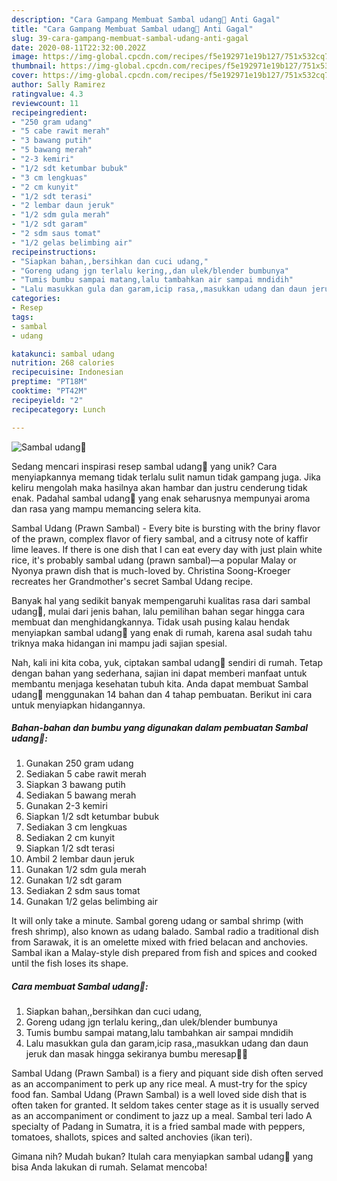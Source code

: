 ```yaml
---
description: "Cara Gampang Membuat Sambal udang🍤 Anti Gagal"
title: "Cara Gampang Membuat Sambal udang🍤 Anti Gagal"
slug: 39-cara-gampang-membuat-sambal-udang-anti-gagal
date: 2020-08-11T22:32:00.202Z
image: https://img-global.cpcdn.com/recipes/f5e192971e19b127/751x532cq70/sambal-udang🍤-foto-resep-utama.jpg
thumbnail: https://img-global.cpcdn.com/recipes/f5e192971e19b127/751x532cq70/sambal-udang🍤-foto-resep-utama.jpg
cover: https://img-global.cpcdn.com/recipes/f5e192971e19b127/751x532cq70/sambal-udang🍤-foto-resep-utama.jpg
author: Sally Ramirez
ratingvalue: 4.3
reviewcount: 11
recipeingredient:
- "250 gram udang"
- "5 cabe rawit merah"
- "3 bawang putih"
- "5 bawang merah"
- "2-3 kemiri"
- "1/2 sdt ketumbar bubuk"
- "3 cm lengkuas"
- "2 cm kunyit"
- "1/2 sdt terasi"
- "2 lembar daun jeruk"
- "1/2 sdm gula merah"
- "1/2 sdt garam"
- "2 sdm saus tomat"
- "1/2 gelas belimbing air"
recipeinstructions:
- "Siapkan bahan,,bersihkan dan cuci udang,"
- "Goreng udang jgn terlalu kering,,dan ulek/blender bumbunya"
- "Tumis bumbu sampai matang,lalu tambahkan air sampai mndidih"
- "Lalu masukkan gula dan garam,icip rasa,,masukkan udang dan daun jeruk dan masak hingga sekiranya bumbu meresap🤗🤗"
categories:
- Resep
tags:
- sambal
- udang

katakunci: sambal udang 
nutrition: 268 calories
recipecuisine: Indonesian
preptime: "PT18M"
cooktime: "PT42M"
recipeyield: "2"
recipecategory: Lunch

---
```



![Sambal udang🍤](https://img-global.cpcdn.com/recipes/f5e192971e19b127/751x532cq70/sambal-udang🍤-foto-resep-utama.jpg)

Sedang mencari inspirasi resep sambal udang🍤 yang unik? Cara menyiapkannya memang tidak terlalu sulit namun tidak gampang juga. Jika keliru mengolah maka hasilnya akan hambar dan justru cenderung tidak enak. Padahal sambal udang🍤 yang enak seharusnya mempunyai aroma dan rasa yang mampu memancing selera kita.

Sambal Udang (Prawn Sambal) - Every bite is bursting with the briny flavor of the prawn, complex flavor of fiery sambal, and a citrusy note of kaffir lime leaves. If there is one dish that I can eat every day with just plain white rice, it&#39;s probably sambal udang (prawn sambal)—a popular Malay or Nyonya prawn dish that is much-loved by. Christina Soong-Kroeger recreates her Grandmother&#39;s secret Sambal Udang recipe.

Banyak hal yang sedikit banyak mempengaruhi kualitas rasa dari sambal udang🍤, mulai dari jenis bahan, lalu pemilihan bahan segar hingga cara membuat dan menghidangkannya. Tidak usah pusing kalau hendak menyiapkan sambal udang🍤 yang enak di rumah, karena asal sudah tahu triknya maka hidangan ini mampu jadi sajian spesial.


Nah, kali ini kita coba, yuk, ciptakan sambal udang🍤 sendiri di rumah. Tetap dengan bahan yang sederhana, sajian ini dapat memberi manfaat untuk membantu menjaga kesehatan tubuh kita. Anda dapat membuat Sambal udang🍤 menggunakan 14 bahan dan 4 tahap pembuatan. Berikut ini cara untuk menyiapkan hidangannya.

<!--inarticleads1-->

##### Bahan-bahan dan bumbu yang digunakan dalam pembuatan Sambal udang🍤:

1. Gunakan 250 gram udang
1. Sediakan 5 cabe rawit merah
1. Siapkan 3 bawang putih
1. Sediakan 5 bawang merah
1. Gunakan 2-3 kemiri
1. Siapkan 1/2 sdt ketumbar bubuk
1. Sediakan 3 cm lengkuas
1. Sediakan 2 cm kunyit
1. Siapkan 1/2 sdt terasi
1. Ambil 2 lembar daun jeruk
1. Gunakan 1/2 sdm gula merah
1. Gunakan 1/2 sdt garam
1. Sediakan 2 sdm saus tomat
1. Gunakan 1/2 gelas belimbing air


It will only take a minute. Sambal goreng udang or sambal shrimp (with fresh shrimp), also known as udang balado. Sambal radio a traditional dish from Sarawak, it is an omelette mixed with fried belacan and anchovies. Sambal ikan a Malay-style dish prepared from fish and spices and cooked until the fish loses its shape. 

<!--inarticleads2-->

##### Cara membuat Sambal udang🍤:

1. Siapkan bahan,,bersihkan dan cuci udang,
1. Goreng udang jgn terlalu kering,,dan ulek/blender bumbunya
1. Tumis bumbu sampai matang,lalu tambahkan air sampai mndidih
1. Lalu masukkan gula dan garam,icip rasa,,masukkan udang dan daun jeruk dan masak hingga sekiranya bumbu meresap🤗🤗


Sambal Udang (Prawn Sambal) is a fiery and piquant side dish often served as an accompaniment to perk up any rice meal. A must-try for the spicy food fan. Sambal Udang (Prawn Sambal) is a well loved side dish that is often taken for granted. It seldom takes center stage as it is usually served as an accompaniment or condiment to jazz up a meal. Sambal teri lado A specialty of Padang in Sumatra, it is a fried sambal made with peppers, tomatoes, shallots, spices and salted anchovies (ikan teri). 

Gimana nih? Mudah bukan? Itulah cara menyiapkan sambal udang🍤 yang bisa Anda lakukan di rumah. Selamat mencoba!
